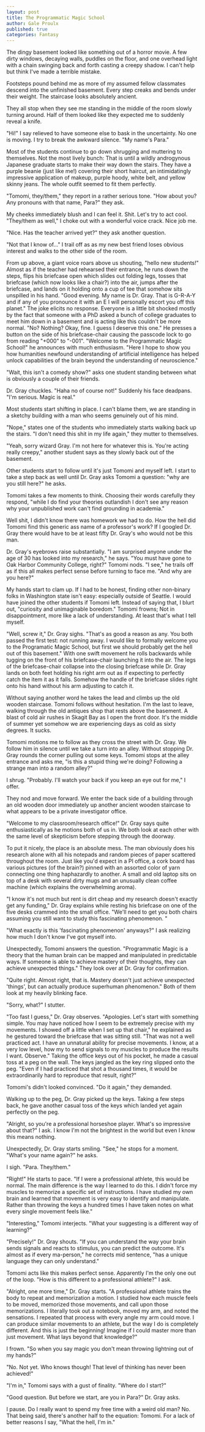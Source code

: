 ```yaml
---
layout: post
title: The Programmatic Magic School
author: Gale Proulx
published: true
categories: Fantasy
---
```


The dingy basement looked like something out of a horror movie. A few dirty windows, decaying walls, puddles on the floor, and one overhead light with a chain swinging back and forth casting a creepy shadow. I can't help but think I've made a terrible mistake.

Footsteps pound behind me as more of my assumed fellow classmates descend into the unfinished basement. Every step creaks and bends under their weight. The staircase looks absolutely ancient.

They all stop when they see me standing in the middle of the room slowly turning around. Half of them looked like they expected me to suddenly reveal a knife.

"Hi!" I say relieved to have someone else to bask in the uncertainty. No one is moving. I try to break the awkward silence. "My name's Para."

Most of the students continue to go down shrugging and muttering to themselves. Not the most lively bunch: That is until a wildly androgynous Japanese graduate starts to make their way down the stairs. They have a purple beanie (just like me!) covering their short haircut, an intimidatingly impressive application of makeup, purple hoody, white belt, and yellow skinny jeans. The whole outfit seemed to fit them perfectly.

"Tomomi, they/them," they report in a rather serious tone. "How about you? Any pronouns with that name, Para?" they ask.

My cheeks immediately blush and I can feel it. Shit. Let's try to act cool. "They/them as well," I choke out with a wonderful voice crack. Nice job me.

"Nice. Has the teacher arrived yet?" they ask another question.

"Not that I know of..." I trail off as as my new best friend loses obvious interest and walks to the other side of the room.

From up above, a giant voice roars above us shouting, "hello new students!" Almost as if the teacher had rehearsed their entrance, he runs down the steps, flips his briefcase open which slides out folding legs, tosses that briefcase (which now looks like a chair?) into the air, jumps after the briefcase, and lands on it holding onto a cup of tee that somehow sits unspilled in his hand. "Good evening. My name is Dr. Gray. That is G-R-A-Y and if any of you pronounce it with an E I will personally escort you off this planet." The joke elicits no response. Everyone is a little bit shocked mostly by the fact that someone with a PhD asked a bunch of college graduates to meet him down in a basement and is acting like this couldn't be more normal. "No? Nothing? Okay, fine. I guess I deserve this one." He presses a button on the side of his briefcase-chair causing  the passcode lock to go from reading "+000" to "-001". "Welcome to the Programmatic Magic School!" he announces with much enthusiasm. "Here I hope to show you how humanities newfound understanding of artificial intelligence has helped unlock capabilities of the brain beyond the understanding of neuroscience."

"Wait, this isn't a comedy show?" asks one student standing between what is obviously a couple of their friends.

Dr. Gray chuckles. "Haha no of course not!" Suddenly his face deadpans. "I'm serious. Magic is real."

Most students start shifting in place. I can't blame them, we are standing in a sketchy building with a man who seems genuinely out of his mind.

"Nope," states one of the students who immediately starts walking back up the stairs. "I don't need this shit in my life again," they mutter to themselves.

"Yeah, sorry wizard Gray. I'm not here for whatever this is. You're acting really creepy," another student says as they slowly back out of the basement.

Other students start to follow until it's just Tomomi and myself left. I start to take a step back as well until Dr. Gray asks Tomomi a question: "why are you still here?" he asks.

Tomomi takes a few moments to think. Choosing their words carefully they respond, "while I do find your theories outlandish I don't see any reason why your unpublished work can't find grounding in academia."

Well shit, I didn't know there was homework we had to do. How the hell did Tomomi find this generic ass name of a professor's work? If I googled Dr. Gray there would have to be at least fifty Dr. Gray's who would not be this man.

Dr. Gray's eyebrows raise substantially. "I am surprised anyone under the age of 30 has looked into my research," he says. "You must have gone to Oak Harbor Community College, right?" Tomomi nods. "I see," he trails off as if this all makes perfect sense before turning to face me. "And why are you here?"

My hands start to clam up. If I had to be honest, finding other non-binary folks in Washington state isn't easy: especially outside of Seattle. I would have joined the other students if Tomomi left. Instead of saying that, I blurt out, "curiosity and unimaginable boredom." Tomomi frowns; Not in disappointment, more like a lack of understanding. At least that's what I tell myself.

"Well, screw it," Dr. Gray sighs. "That's as good a reason as any. You both passed the first test: not running away. I would like to formally welcome you to the Programatic Magic School, but first we should probably get the hell out of this basement." With one swift movement he rolls backwards while tugging on the front of his briefcase-chair launching it into the air. The legs of the briefcase-chair collapse into the closing briefcase while Dr. Gray lands on both feet holding his right arm out as if expecting to perfectly catch the item it as it falls. Somehow the handle of the briefcase slides right onto his hand without his arm adjusting to catch it.

Without saying another word he takes the lead and climbs up the old wooden staircase. Tomomi follows without hesitation. I'm the last to leave, walking through the old antiques shop that rests above the basement. A blast of cold air rushes in Skagit Bay as I open the front door. It's the middle of summer yet somehow we are experiencing days as cold as sixty degrees. It sucks.

Tomomi motions me to follow as they cross the street with Dr. Gray. We follow him in silence until we take a turn into an alley. Without stopping Dr. Gray rounds the corner pulling out some keys. Tomomi stops at the alley entrance and asks me, "is this a stupid thing we're doing? Following a strange man into a random alley?"

I shrug. "Probably. I'll watch your back if you keep an eye out for me," I offer.

They nod and move forward. We enter the back side of a building through an old wooden door immediately up another ancient wooden staircase to what appears to be a private investigator office.

"Welcome to my classroom/research office!" Dr. Gray says quite enthusiastically as he motions both of us in. We both look at each other with the same level of skepticism before stepping through the doorway.

To put it nicely, the place is an absolute mess. The man obviously does his research alone with all his notepads and random pieces of paper scattered throughout the room. Just like you'd expect in a PI office, a cork board has various pictures (of the brain?) pinned with an assorted color of yarn connecting one thing haphazardly to another. A small and old laptop sits on top of a desk with several dirty mugs and an unusually clean coffee machine (which explains the overwhelming aroma).

"I know it's not much but rent is dirt cheap and my research doesn't exactly get any funding," Dr. Gray explains while resting his briefcase on one of the five desks crammed into the small office. "We'll need to get you both chairs assuming you still want to study this fascinating phenomenon. "

"What exactly is this 'fascinating phenomenon' anyways?" I ask realizing how much I don't know I've got myself into.

Unexpectedly, Tomomi answers the question. "Programmatic Magic is a theory that the human brain can be mapped and manipulated in predictable ways. If someone is able to achieve mastery of their thoughts, they can achieve unexpected things." They look over at  Dr. Gray for confirmation.

"Quite right. Almost right, that is. Mastery doesn't just achieve unexpected 'things', but can actually produce superhuman phenomenon." Both of them look at my heavily blinking face.

"Sorry, what?" I stutter.

"Too fast I guess," Dr. Gray observes. "Apologies. Let's start with something simple. You may have noticed how I seem to be extremely precise with my movements. I showed off a little when I set up that chair," he explained as he gestured toward the briefcase that was sitting still. "That was not a well practiced act. I have an unnatural ability for precise movements. I know, at a very low level, how my to send signals to my muscles to produce the results I want. Observe." Taking the office keys out of his pocket, he made a casual toss at a peg on the wall. The keys jangled as the key ring slipped onto the peg. "Even if I had practiced that shot a thousand times, it would be extraordinarily hard to reproduce that result, right?"

Tomomi's didn't looked convinced. "Do it again," they demanded.

Walking up to the peg, Dr. Gray picked up the keys. Taking a few steps back, he gave another casual toss of the keys which landed yet again perfectly on the peg.

"Alright, so you're a professional horseshoe player. What's so impressive about that?" I ask. I know I'm not the brightest in the world but even I know this means nothing.

Unexpectedly, Dr. Gray starts smiling. "See," he stops for a moment. "What's your name again?" he asks.

I sigh. "Para. They/them."

"Right!" He starts to pace. "If I were a professional athlete, this would be normal. The main difference is the way I learned to do this. I didn't force my muscles to memorize a specific set of instructions. I have studied my own brain and learned that movement is very easy to identify and manipulate. Rather than throwing the keys a hundred times I have taken notes on what every single movement feels like."

"Interesting," Tomomi interjects. "What your suggesting is a different way of learning?"

"Precisely!" Dr. Gray shouts. "If you can understand the way your brain sends signals and reacts to stimulus, you can predict the outcome. It's almost as if every ma-person," he corrects mid sentence, "has a unique language they can only understand."

Tomomi acts like this makes perfect sense. Apparently I'm the only one out of the loop. "How is this different to a professional athlete?" I ask.

"Alright, one more time," Dr. Gray starts. "A professional athlete trains the body to repeat and memorization a motion. I studied how each muscle feels to be moved, memorized those movements, and call upon those memorizations. I literally took out a notebook, moved my arm, and noted the sensations. I repeated that process with every angle my arm could move. I can produce similar movements to an athlete, but the way I do is completely different. And this is just the beginning! Imagine if I could master more than just movement. What lays beyond that knowledge?"

I frown. "So when you say magic you don't mean throwing lightning out of my hands?"

"No. Not yet. Who knows though! That level of thinking has never been achieved!"

"I'm in," Tomomi says with a gust of finality. "Where do I start?"

"Good question. But before we start, are you in Para?" Dr. Gray asks.

I pause. Do I really want to spend my free time with a weird old man? No. That being said, there's another half to the equation: Tomomi. For a lack of better reasons I say, "What the hell, I'm in."
